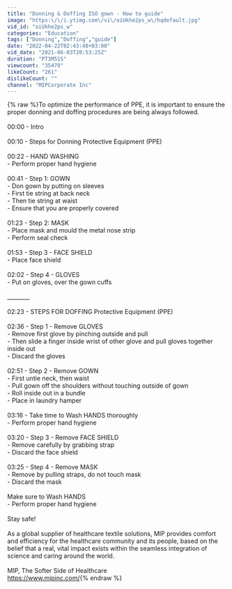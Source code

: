 ```yaml
---
title: "Donning & Doffing ISO gown - How to guide"
image: "https:\/\/i.ytimg.com\/vi\/oiUkhe2ps_w\/hqdefault.jpg"
vid_id: "oiUkhe2ps_w"
categories: "Education"
tags: ["Donning","Doffing","guide"]
date: "2022-04-22T02:43:48+03:00"
vid_date: "2021-06-03T20:53:25Z"
duration: "PT3M51S"
viewcount: "35479"
likeCount: "261"
dislikeCount: ""
channel: "MIPCorporate Inc"
---
```

{% raw %}To optimize the performance of PPE, it is important to ensure the proper donning and doffing procedures are being always followed.<br /><br />00:00 - Intro<br /><br />00:10 - Steps for Donning Protective Equipment (PPE)<br /><br />00:22 - HAND WASHING<br />- Perform proper hand hygiene<br /><br />00:41 - Step 1:  GOWN<br />- Don gown by putting on sleeves<br />- First tie string at back neck<br />- Then tie string at waist<br />- Ensure that you are properly covered<br /><br />01:23 - Step 2:  MASK<br />- Place mask and mould the metal nose strip<br />- Perform seal check<br /><br />01:53 - Step 3 - FACE SHIELD<br />- Place face shield<br /><br />02:02 - Step 4 - GLOVES<br />- Put on gloves, over the gown cuffs<br /><br />________<br /><br />02:23  - STEPS FOR DOFFING Protective Equipment (PPE)<br /><br />02:36 - Step 1 - Remove  GLOVES<br />- Remove first glove by pinching outside and pull<br />- Then slide a finger inside wrist of other glove and pull gloves together inside out<br />- Discard the gloves<br /><br />02:51 - Step 2 - Remove GOWN<br />- First untie neck, then waist<br />- Pull gown off the shoulders without touching outside of gown<br />- Roll inside out in a bundle<br />- Place in laundry hamper<br /><br />03:16 - Take time to Wash HANDS thoroughly<br />- Perform proper hand hygiene<br /><br />03:20 - Step 3 - Remove FACE SHIELD<br />- Remove carefully by grabbing strap<br />- Discard the face shield<br /><br />03:25 - Step 4 - Remove  MASK<br />- Remove by pulling straps, do not touch mask<br />- Discard the mask<br /><br />Make sure to Wash HANDS <br />- Perform proper hand hygiene<br /><br />Stay safe!<br /><br />As a global supplier of healthcare textile solutions, MIP provides comfort and efficiency for the healthcare community and its people, based on the belief that a real, vital impact exists within the seamless integration of science and caring around the world.<br /><br />MIP, The Softer Side of Healthcare<br /><a rel="nofollow" target="blank" href="https://www.mipinc.com/">https://www.mipinc.com/</a>{% endraw %}
